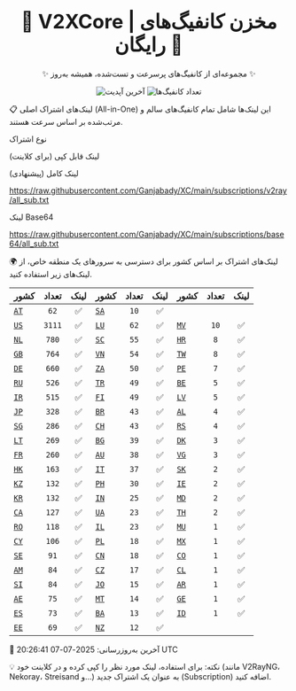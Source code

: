 <div align="center">
<h1 style="font-size: 2.5em; font-weight: bold;">🚀 V2XCore | مخزن کانفیگ‌های رایگان 🚀</h1>
<p>✨ مجموعه‌ای از کانفیگ‌های پرسرعت و تست‌شده، همیشه به‌روز ✨</p>

<p>
<img src="https://img.shields.io/badge/Updated-2025-07-07 20:26:41 UTC-blue?style=for-the-badge&logo=github" alt="آخرین آپدیت">
<img src="https://img.shields.io/badge/Configs-16229-green?style=for-the-badge&logo=serverless" alt="تعداد کانفیگ‌ها">
</p>
</div>

📋 لینک‌های اشتراک اصلی (All-in-One)
این لینک‌ها شامل تمام کانفیگ‌های سالم و مرتب‌شده بر اساس سرعت هستند.

نوع اشتراک

لینک قابل کپی (برای کلاینت)

لینک کامل (پیشنهادی)

https://raw.githubusercontent.com/Ganjabady/XC/main/subscriptions/v2ray/all_sub.txt

لینک Base64

https://raw.githubusercontent.com/Ganjabady/XC/main/subscriptions/base64/all_sub.txt

🌍 لینک‌های اشتراک بر اساس کشور
برای دسترسی به سرورهای یک منطقه خاص، از لینک‌های زیر استفاده کنید.

| کشور | تعداد | لینک | کشور | تعداد | لینک | کشور | تعداد | لینک |
| :--- | :---: | :---: | :--- | :---: | :---: | :--- | :---: | :---: |
| [`AT`](https://raw.githubusercontent.com/Ganjabady/XC/main/subscriptions/regions/AT.txt) | `62` | ✅ | [`SA`](https://raw.githubusercontent.com/Ganjabady/XC/main/subscriptions/regions/SA.txt) | `10` | ✅ |
| [`US`](https://raw.githubusercontent.com/Ganjabady/XC/main/subscriptions/regions/US.txt) | `3111` | ✅ | [`LU`](https://raw.githubusercontent.com/Ganjabady/XC/main/subscriptions/regions/LU.txt) | `62` | ✅ | [`MV`](https://raw.githubusercontent.com/Ganjabady/XC/main/subscriptions/regions/MV.txt) | `10` | ✅ |
| [`NL`](https://raw.githubusercontent.com/Ganjabady/XC/main/subscriptions/regions/NL.txt) | `780` | ✅ | [`SC`](https://raw.githubusercontent.com/Ganjabady/XC/main/subscriptions/regions/SC.txt) | `55` | ✅ | [`HR`](https://raw.githubusercontent.com/Ganjabady/XC/main/subscriptions/regions/HR.txt) | `8` | ✅ |
| [`GB`](https://raw.githubusercontent.com/Ganjabady/XC/main/subscriptions/regions/GB.txt) | `764` | ✅ | [`VN`](https://raw.githubusercontent.com/Ganjabady/XC/main/subscriptions/regions/VN.txt) | `54` | ✅ | [`TW`](https://raw.githubusercontent.com/Ganjabady/XC/main/subscriptions/regions/TW.txt) | `8` | ✅ |
| [`DE`](https://raw.githubusercontent.com/Ganjabady/XC/main/subscriptions/regions/DE.txt) | `660` | ✅ | [`ZA`](https://raw.githubusercontent.com/Ganjabady/XC/main/subscriptions/regions/ZA.txt) | `50` | ✅ | [`PE`](https://raw.githubusercontent.com/Ganjabady/XC/main/subscriptions/regions/PE.txt) | `7` | ✅ |
| [`RU`](https://raw.githubusercontent.com/Ganjabady/XC/main/subscriptions/regions/RU.txt) | `526` | ✅ | [`TR`](https://raw.githubusercontent.com/Ganjabady/XC/main/subscriptions/regions/TR.txt) | `49` | ✅ | [`BE`](https://raw.githubusercontent.com/Ganjabady/XC/main/subscriptions/regions/BE.txt) | `5` | ✅ |
| [`IR`](https://raw.githubusercontent.com/Ganjabady/XC/main/subscriptions/regions/IR.txt) | `515` | ✅ | [`FI`](https://raw.githubusercontent.com/Ganjabady/XC/main/subscriptions/regions/FI.txt) | `49` | ✅ | [`LV`](https://raw.githubusercontent.com/Ganjabady/XC/main/subscriptions/regions/LV.txt) | `5` | ✅ |
| [`JP`](https://raw.githubusercontent.com/Ganjabady/XC/main/subscriptions/regions/JP.txt) | `328` | ✅ | [`BR`](https://raw.githubusercontent.com/Ganjabady/XC/main/subscriptions/regions/BR.txt) | `43` | ✅ | [`AL`](https://raw.githubusercontent.com/Ganjabady/XC/main/subscriptions/regions/AL.txt) | `4` | ✅ |
| [`SG`](https://raw.githubusercontent.com/Ganjabady/XC/main/subscriptions/regions/SG.txt) | `286` | ✅ | [`CH`](https://raw.githubusercontent.com/Ganjabady/XC/main/subscriptions/regions/CH.txt) | `43` | ✅ | [`RS`](https://raw.githubusercontent.com/Ganjabady/XC/main/subscriptions/regions/RS.txt) | `4` | ✅ |
| [`LT`](https://raw.githubusercontent.com/Ganjabady/XC/main/subscriptions/regions/LT.txt) | `269` | ✅ | [`BG`](https://raw.githubusercontent.com/Ganjabady/XC/main/subscriptions/regions/BG.txt) | `39` | ✅ | [`DK`](https://raw.githubusercontent.com/Ganjabady/XC/main/subscriptions/regions/DK.txt) | `3` | ✅ |
| [`FR`](https://raw.githubusercontent.com/Ganjabady/XC/main/subscriptions/regions/FR.txt) | `260` | ✅ | [`AU`](https://raw.githubusercontent.com/Ganjabady/XC/main/subscriptions/regions/AU.txt) | `38` | ✅ | [`VG`](https://raw.githubusercontent.com/Ganjabady/XC/main/subscriptions/regions/VG.txt) | `3` | ✅ |
| [`HK`](https://raw.githubusercontent.com/Ganjabady/XC/main/subscriptions/regions/HK.txt) | `163` | ✅ | [`IT`](https://raw.githubusercontent.com/Ganjabady/XC/main/subscriptions/regions/IT.txt) | `37` | ✅ | [`SK`](https://raw.githubusercontent.com/Ganjabady/XC/main/subscriptions/regions/SK.txt) | `2` | ✅ |
| [`KZ`](https://raw.githubusercontent.com/Ganjabady/XC/main/subscriptions/regions/KZ.txt) | `132` | ✅ | [`PH`](https://raw.githubusercontent.com/Ganjabady/XC/main/subscriptions/regions/PH.txt) | `30` | ✅ | [`IE`](https://raw.githubusercontent.com/Ganjabady/XC/main/subscriptions/regions/IE.txt) | `2` | ✅ |
| [`KR`](https://raw.githubusercontent.com/Ganjabady/XC/main/subscriptions/regions/KR.txt) | `132` | ✅ | [`IN`](https://raw.githubusercontent.com/Ganjabady/XC/main/subscriptions/regions/IN.txt) | `25` | ✅ | [`MD`](https://raw.githubusercontent.com/Ganjabady/XC/main/subscriptions/regions/MD.txt) | `2` | ✅ |
| [`CA`](https://raw.githubusercontent.com/Ganjabady/XC/main/subscriptions/regions/CA.txt) | `127` | ✅ | [`UA`](https://raw.githubusercontent.com/Ganjabady/XC/main/subscriptions/regions/UA.txt) | `23` | ✅ | [`TH`](https://raw.githubusercontent.com/Ganjabady/XC/main/subscriptions/regions/TH.txt) | `2` | ✅ |
| [`RO`](https://raw.githubusercontent.com/Ganjabady/XC/main/subscriptions/regions/RO.txt) | `118` | ✅ | [`IL`](https://raw.githubusercontent.com/Ganjabady/XC/main/subscriptions/regions/IL.txt) | `23` | ✅ | [`MU`](https://raw.githubusercontent.com/Ganjabady/XC/main/subscriptions/regions/MU.txt) | `1` | ✅ |
| [`CY`](https://raw.githubusercontent.com/Ganjabady/XC/main/subscriptions/regions/CY.txt) | `106` | ✅ | [`PL`](https://raw.githubusercontent.com/Ganjabady/XC/main/subscriptions/regions/PL.txt) | `18` | ✅ | [`MX`](https://raw.githubusercontent.com/Ganjabady/XC/main/subscriptions/regions/MX.txt) | `1` | ✅ |
| [`SE`](https://raw.githubusercontent.com/Ganjabady/XC/main/subscriptions/regions/SE.txt) | `91` | ✅ | [`CN`](https://raw.githubusercontent.com/Ganjabady/XC/main/subscriptions/regions/CN.txt) | `18` | ✅ | [`CO`](https://raw.githubusercontent.com/Ganjabady/XC/main/subscriptions/regions/CO.txt) | `1` | ✅ |
| [`AM`](https://raw.githubusercontent.com/Ganjabady/XC/main/subscriptions/regions/AM.txt) | `84` | ✅ | [`CZ`](https://raw.githubusercontent.com/Ganjabady/XC/main/subscriptions/regions/CZ.txt) | `17` | ✅ | [`CL`](https://raw.githubusercontent.com/Ganjabady/XC/main/subscriptions/regions/CL.txt) | `1` | ✅ |
| [`SI`](https://raw.githubusercontent.com/Ganjabady/XC/main/subscriptions/regions/SI.txt) | `84` | ✅ | [`JO`](https://raw.githubusercontent.com/Ganjabady/XC/main/subscriptions/regions/JO.txt) | `15` | ✅ | [`AR`](https://raw.githubusercontent.com/Ganjabady/XC/main/subscriptions/regions/AR.txt) | `1` | ✅ |
| [`AE`](https://raw.githubusercontent.com/Ganjabady/XC/main/subscriptions/regions/AE.txt) | `75` | ✅ | [`MT`](https://raw.githubusercontent.com/Ganjabady/XC/main/subscriptions/regions/MT.txt) | `14` | ✅ | [`GE`](https://raw.githubusercontent.com/Ganjabady/XC/main/subscriptions/regions/GE.txt) | `1` | ✅ |
| [`ES`](https://raw.githubusercontent.com/Ganjabady/XC/main/subscriptions/regions/ES.txt) | `73` | ✅ | [`BA`](https://raw.githubusercontent.com/Ganjabady/XC/main/subscriptions/regions/BA.txt) | `13` | ✅ | [`ID`](https://raw.githubusercontent.com/Ganjabady/XC/main/subscriptions/regions/ID.txt) | `1` | ✅ |
| [`EE`](https://raw.githubusercontent.com/Ganjabady/XC/main/subscriptions/regions/EE.txt) | `69` | ✅ | [`NZ`](https://raw.githubusercontent.com/Ganjabady/XC/main/subscriptions/regions/NZ.txt) | `12` | ✅ |  |  |  |


🔄 آخرین به‌روزرسانی: 2025-07-07 20:26:41 UTC

💡 نکته: برای استفاده، لینک مورد نظر را کپی کرده و در کلاینت خود (مانند V2RayNG، Nekoray، Streisand و...) به عنوان یک اشتراک جدید (Subscription) اضافه کنید.
